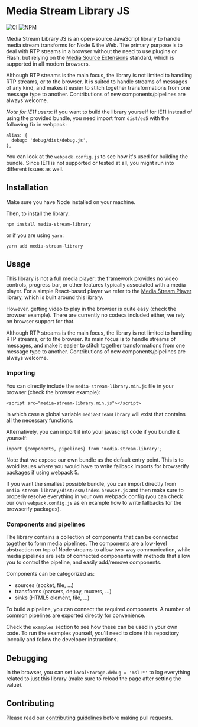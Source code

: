 # Media Stream Library JS

[![CI][ci-image]][ci-url]
[![NPM][npm-image]][npm-url]

[ci-image]: https://github.com/AxisCommunications/media-stream-library-js/actions/workflows/verify.yml/badge.svg?branch=main
[ci-url]: https://github.com/AxisCommunications/media-stream-library-js/actions
[npm-image]: https://img.shields.io/npm/v/media-stream-library.svg
[npm-url]: https://www.npmjs.com/package/media-stream-library

Media Stream Library JS is an open-source JavaScript library to handle media
stream transforms for Node & the Web. The primary purpose is to deal with RTP
streams in a browser without the need to use plugins or Flash, but relying on
the [Media Source Extensions](https://www.w3.org/TR/media-source/) standard,
which is supported in all modern browsers.

Although RTP streams is the main focus, the library is not limited to handling
RTP streams, or to the browser. It is suited to handle streams of messages of
any kind, and makes it easier to stitch together transformations from one message
type to another. Contributions of new components/pipelines are always welcome.

_Note for IE11 users_: if you want to build the library yourself for IE11 instead
of using the provided bundle, you need import from `dist/es5` with the following fix in webpack:

```
alias: {
  debug: 'debug/dist/debug.js',
},
```

You can look at the `webpack.config.js` to see how it's used for building the bundle.
Since IE11 is not supported or tested at all, you might run into different issues as well.

## Installation

Make sure you have Node installed on your machine.

Then, to install the library:

```
npm install media-stream-library
```

or if you are using `yarn`:

```
yarn add media-stream-library
```

## Usage

This library is not a full media player: the framework provides no video
controls, progress bar, or other features typically associated with a media
player. For a simple React-based player we refer to the [Media Stream
Player](https://github.com/AxisCommunications/media-stream-player-js) library,
which is built around this library.

However, getting video to play in the browser is quite easy (check the browser
example). There are currently no codecs included either, we rely on browser
support for that.

Although RTP streams is the main focus, the library is not limited to handling
RTP streams, or to the browser. Its main focus is to handle streams of messages,
and make it easier to stitch together transformations from one message type to
another. Contributions of new components/pipelines are always welcome.

### Importing

You can directly include the `media-stream-library.min.js` file in your browser
(check the browser example):

```
<script src="media-stream-library.min.js"></script>
```

in which case a global variable `mediaStreamLibrary` will exist that
contains all the necessary functions.

Alternatively, you can import it into your javascript code if you bundle it yourself:

```
import {components, pipelines} from 'media-stream-library';
```

Note that we expose our own bundle as the default entry point.  This is to avoid
issues where you would have to write fallback imports for browserify packages if
using webpack 5.

If you want the smallest possible bundle, you can import directly from
`media-stream-library/dist/esm/index.browser.js` and then make sure to properly
resolve everything in your own webpack config (you can check our own
`webpack.config.js` as en example how to write fallbacks for the browserify
packages).

### Components and pipelines

The library contains a collection of components that can be connected together
to form media pipelines.  The components are a low-level abstraction on top of
Node streams to allow two-way communication, while media pipelines are sets of
connected components with methods that allow you to control the pipeline, and
easily add/remove components.

Components can be categorized as:

- sources (socket, file, ...)
- transforms (parsers, depay, muxers, ...)
- sinks (HTML5 element, file, ...)

To build a pipeline, you can connect the required components.  A number of common
pipelines are exported directly for convenience.

Check the `examples` section to see how these can be used in your own code.  To
run the examples yourself, you'll need to clone this repository loccally and
follow the developer instructions.

## Debugging

In the browser, you can set `localStorage.debug = 'msl:*'` to log everything
related to just this library (make sure to reload the page after setting the
value).

## Contributing

Please read our [contributing guidelines](CONTRIBUTING.md) before making pull
requests.

